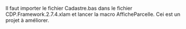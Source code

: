 Il faut importer le fichier Cadastre.bas dans le fichier CDP.Framework.2.7.4.xlam et lancer la macro AfficheParcelle.
Cei est un projet à améliorer.
